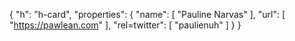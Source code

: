 {
  "h": "h-card",
  "properties": {
    "name": [
      "Pauline Narvas"
    ],
    "url": [
      "https://pawlean.com"
    ],
    "rel=twitter": [
      "paulienuh"
    ]
  }
}
